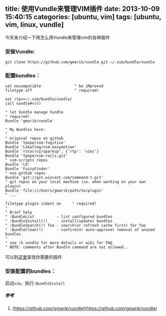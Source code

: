 title: 使用Vundle来管理VIM插件
date: 2013-10-09 15:40:15
categories: [ubuntu, vim]
tags: [ubuntu, vim, linux, vundle]
---

今天来介绍一下用怎么用Vundle来管理vim的各种插件

### 安装Vundle:
```
git clone https://github.com/gmarik/vundle.git ~/.vim/bundle/vundle
```
<!-- more -->

### 配置bundles：
```
set nocompatible               " be iMproved
filetype off                   " required!

set rtp+=~/.vim/bundle/vundle/
call vundle#rc()

" let Vundle manage Vundle
" required! 
Bundle 'gmarik/vundle'

" My Bundles here:
"
" original repos on github
Bundle 'tpope/vim-fugitive'
Bundle 'Lokaltog/vim-easymotion'
Bundle 'rstacruz/sparkup', {'rtp': 'vim/'}
Bundle 'tpope/vim-rails.git'
" vim-scripts repos
Bundle 'L9'
Bundle 'FuzzyFinder'
" non github repos
Bundle 'git://git.wincent.com/command-t.git'
" git repos on your local machine (ie. when working on your own plugin)
Bundle 'file:///Users/gmarik/path/to/plugin'
" ...

filetype plugin indent on     " required!
"
" Brief help
" :BundleList          - list configured bundles
" :BundleInstall(!)    - install(update) bundles
" :BundleSearch(!) foo - search(or refresh cache first) for foo
" :BundleClean(!)      - confirm(or auto-approve) removal of unused bundles
"
" see :h vundle for more details or wiki for FAQ
" NOTE: comments after Bundle command are not allowed..
```

可以到[这里](http://vim-scripts.org/vim/scripts.html)查找你需要的插件

### 安装配置的bundles：
启动`vim`，执行`:BundleInstall`

##### 参考

1. [https://github.com/gmarik/vundle](https://github.com/gmarik/vundle)